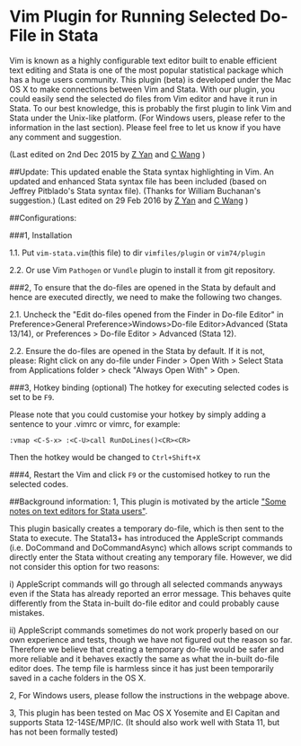 # Vim Plugin for Running Selected Do-File in Stata

Vim is known as a highly configurable text editor built to enable efficient text editing and Stata is one of the most popular statistical package which has a huge users community. This plugin (beta) is developed under the Mac OS X to make connections between Vim and Stata. With our plugin, you could easily send the selected do files from Vim editor and have it run in Stata. To our best knowledge, this is probably the first plugin to link Vim and Stata under the Unix-like platform. (For Windows users, please refer to the information in the last section). Please feel free to let us know if you have any comment and suggestion.

(Last edited on 2nd Dec 2015 by [Z Yan](mailto:helloyzz@gmail.com) and [C Wang](mailto:flora7819@gmail.com) )

##Update:
This updated enable the Stata syntax highlighting in Vim. An updated and enhanced Stata syntax file has been included (based on Jeffrey Pitblado's Stata syntax file). (Thanks for William Buchanan's suggestion.)
(Last edited on 29 Feb 2016 by [Z Yan](mailto:helloyzz@gmail.com) and [C Wang](mailto:flora7819@gmail.com) )


##Configurations:

###1, Installation

1.1. Put `vim-stata.vim`(this file) to dir `vimfiles/plugin` or `vim74/plugin`

2.2. Or use Vim `Pathogen` or `Vundle` plugin to install it from git repository. 

###2, To ensure that the do-files are opened in the Stata by default and hence are executed  directly, we need to make the following two changes.

2.1. Uncheck the "Edit do-files opened from the Finder in Do-file Editor" in Preference>General Preference>Windows>Do-file Editor>Advanced (Stata 13/14), or Preferences > Do-file Editor > Advanced (Stata 12).

2.2. Ensure the do-files are opened in the Stata by default. If it is not, please:
Right click on any do-file under Finder > Open With > Select Stata from Applications folder > check "Always Open With" > Open.

###3, Hotkey binding (optional)
The hotkey for executing selected codes is set to be `F9`.

Please note that you could customise your hotkey by simply adding a sentence to your .vimrc or vimrc, for example:

    :vmap <C-S-x> :<C-U>call RunDoLines()<CR><CR>

Then the hotkey would be changed to `Ctrl+Shift+X`

###4, Restart the Vim and click `F9` or the customised hotkey to run the selected codes.

##Background information:
1, This plugin is motivated by the article ["Some notes on text editors for Stata users"](http://fmwww.bc.edu/repec/bocode/t/textEditors.html#vim).

This plugin basically creates a temporary do-file, which is then sent to the Stata to execute.
The Stata13+ has introduced the AppleScript commands (i.e. DoCommand and DoCommandAsync) which allows script commands to directly enter the Stata without creating any temporary file. However, we did not consider this option for two reasons:
 		   
i) AppleScript commands will go through all selected commands anyways even if the Stata has already reported an error message. This behaves quite differently from the Stata in-built do-file editor and could probably cause mistakes.
 		
ii) AppleScript commands sometimes do not work properly based on our own experience and tests, though we have not figured out the reason so far. Therefore we believe that creating a temporary do-file would be safer and more reliable and it behaves exactly the same as what the in-built do-file editor does. The temp file is harmless since it has just been temporarily saved in a cache folders in the OS X.
 			
2, For Windows users, please follow the instructions in the webpage above.
        
3, This plugin has been tested on Mac OS X Yosemite and El Capitan and supports Stata 12-14SE/MP/IC. (It should also work well with Stata 11, but has not been formally tested)
